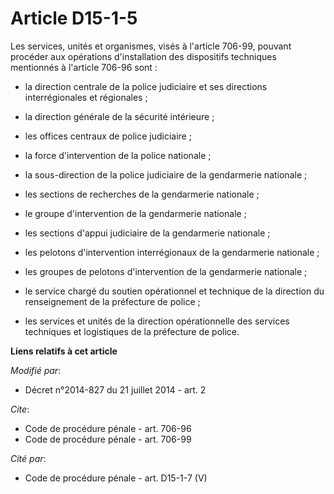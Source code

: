 # Article D15-1-5

Les services, unités et organismes, visés à l'article 706-99, pouvant procéder aux opérations d'installation des dispositifs
techniques mentionnés à l'article 706-96 sont :

- la direction centrale de la police judiciaire et ses directions interrégionales et régionales ;

- la direction générale de la sécurité intérieure ;

- les offices centraux de police judiciaire ;

- la force d'intervention de la police nationale ;

- la sous-direction de la police judiciaire de la gendarmerie nationale ;

- les sections de recherches de la gendarmerie nationale ;

- le groupe d'intervention de la gendarmerie nationale ;

- les sections d'appui judiciaire de la gendarmerie nationale ;

- les pelotons d'intervention interrégionaux de la gendarmerie nationale ;

- les groupes de pelotons d'intervention de la gendarmerie nationale ;

- le service chargé du soutien opérationnel et technique de la direction du renseignement de la préfecture de police ;

- les services et unités de la direction opérationnelle des services techniques et logistiques de la préfecture de police.

**Liens relatifs à cet article**

_Modifié par_:

  - Décret n°2014-827 du 21 juillet 2014 - art. 2

_Cite_:

  - Code de procédure pénale - art. 706-96
  - Code de procédure pénale - art. 706-99

_Cité par_:

  - Code de procédure pénale - art. D15-1-7 (V)
